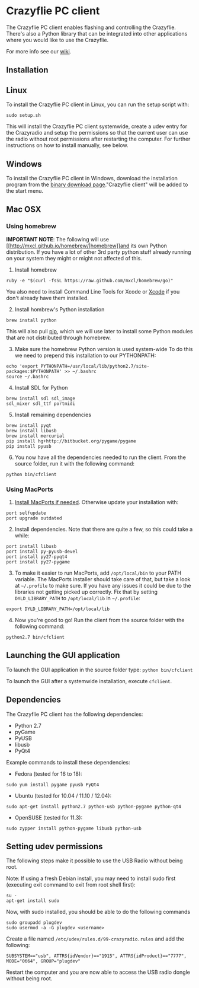 # Crazyflie PC client

The Crazyflie PC client enables flashing and controlling the Crazyflie.
There's also a Python library that can be integrated into other applications
where you would like to use the Crazyflie.

For more info see our [wiki](http://wiki.bitcraze.se/ "Bitcraze Wiki").

Installation
------------

## Linux

To install the Crazyflie PC client in Linux, you can run the setup script with:

```sudo setup.sh```

This will install the Crazyflie PC client systemwide, create a udev entry for
the Crazyradio and setup the permissions so that the current user can use the
radio without root permissions after restarting the computer. For further
instructions on how to install manually, see below.

## Windows

To install the Crazyflie PC client in Windows, download the installation
program from the [binary download
page](http://wiki.bitcraze.se/projects:crazyflie:binaries:index)."Crazyflie
client" will be added to the start menu.

## Mac OSX

### Using homebrew
**IMPORTANT NOTE**: The following will use
[[http://mxcl.github.io/homebrew/|homebrew]]and its own Python distribution. If
you have a lot of other 3rd party python stuff already running on your system
they might or might not affected of this.

1. Install homebrew

```
ruby -e "$(curl -fsSL https://raw.github.com/mxcl/homebrew/go)"
```
You also need to install Command Line Tools for Xcode or
[Xcode](https://developer.apple.com/xcode/) if you don't already have them
installed.

2. Install hombrew's Python installation
```
brew install python
```
This will also pull [pip](http://www.pip-installer.org/en/latest/), which we
will use later to install some Python modules that are not distributed through
homebrew.

3. Make sure the homebrew Python version is used system-wide
To do this we need to prepend this installation to our PYTHONPATH:
```
echo 'export PYTHONPATH=/usr/local/lib/python2.7/site-packages:$PYTHONPATH' >> ~/.bashrc
source ~/.bashrc
```

4. Install SDL for Python
```
brew install sdl sdl_image
sdl_mixer sdl_ttf portmidi
```

5. Install remaining dependencies
```
brew install pyqt
brew install libusb
brew install mercurial
pip install hg+http://bitbucket.org/pygame/pygame
pip install pyusb
```

6. You now have all the dependencies needed to run the client. From the source
folder, run it with the following command:
```
python bin/cfclient
```

### Using MacPorts
1. [Install MacPorts if needed](http://www.macports.org/install.php). Otherwise
update your installation with:
```
port selfupdate
port upgrade outdated
```
2. Install dependencies. Note that there are quite a few, so this could take a
while:
```
port install libusb
port install py-pyusb-devel
port install py27-pyqt4
port install py27-pygame
```
3. To make it easier to run MacPorts, add ```/opt/local/bin``` to your PATH variable.
The MacPorts installer should take care of that, but take a look at
```~/.profile``` to make sure. If you have any issues it could be due to the
libraries not getting picked up correctly. Fix that by setting
```DYLD_LIBRARY_PATH``` to ```/opt/local/lib``` in ```~/.profile```:
```
export DYLD_LIBRARY_PATH=/opt/local/lib
```
4. Now you're good to go! Run the client from the source folder with the
following command:
```
python2.7 bin/cfclient
```

Launching the GUI application
-----------------------------

To launch the GUI application in the source folder type:
```python bin/cfclient```

To launch the GUI after a systemwide installation, execute ```cfclient```. 

Dependencies
------------

The Crazyflie PC client has the following dependencies:

* Python 2.7
* pyGame
* PyUSB
* libusb
* PyQt4

Example commands to install these dependencies:

* Fedora (tested for 16 to 18):

```sudo yum install pygame pyusb PyQt4```

* Ubuntu (tested for 10.04 / 11.10 / 12.04):

```sudo apt-get install python2.7 python-usb python-pygame python-qt4```

* OpenSUSE (tested for 11.3):

```sudo zypper install python-pygame libusb python-usb```

Setting udev permissions
------------------------

The following steps make it possible to use the USB Radio without being root.

Note: If using a fresh Debian install, you may need to install sudo first
(executing exit command to exit from root shell first):

```
su -
apt-get install sudo
```

Now, with sudo installed, you should be able to do the following commands

```
sudo groupadd plugdev
sudo usermod -a -G plugdev <username>
```

Create a file named ```/etc/udev/rules.d/99-crazyradio.rules``` and add the
following:
```
SUBSYSTEM=="usb", ATTRS{idVendor}=="1915", ATTRS{idProduct}=="7777", MODE="0664", GROUP="plugdev"
```

Restart the computer and you are now able to access the USB radio dongle
without being root.
